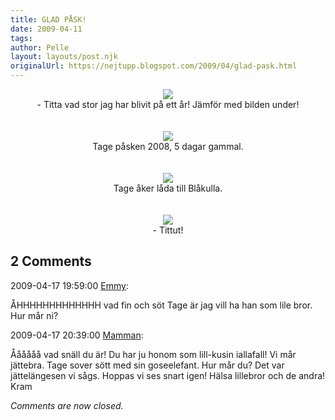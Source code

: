 ```yaml
---
title: GLAD PÅSK!
date: 2009-04-11
tags: 	
author: Pelle
layout: layouts/post.njk
originalUrl: https://nejtupp.blogspot.com/2009/04/glad-pask.html
---
```


<div style="text-align: center;"><img src="../../../../img/p%C3%A5sk2.jpg">
	<figcaption>- Titta vad stor jag har blivit på ett år! Jämför med bilden under!<br><br><br></span></span><div style="text-align: center;"><img src="../../../../img/Tage_p%C3%A5sk%C3%A4gg1.jpg">
	<figcaption>Tage påsken 2008, 5 dagar gammal.</span></span><br><br></div>
	<figcaption><br></span></span></div><div style="text-align: center;"><img src="../../../../img/_MG_1892_1024pix.jpg">
	<figcaption>Tage åker låda till Blåkulla.<br><br><br></span></span></div><div style="text-align: center;"><img src="../../../../img/_MG_1943_1024pix.jpg">
	<figcaption>- Tittut!</span> </span></div>

<div class="comments">
	<div class="comments-header"><h2>2 Comments</h2></div>
	<div class="comments-body">
			<div class="comment" id="comment-325245993182808334">
				<p class="comment-header">
					<date datetime="2009-04-17T19:59:00.000+02:00">2009-04-17 19:59:00</date> 
					<a href="undefined" rel="nofollow">Emmy</a>:
				</p>
				<div class="comment-content"><p>ÅHHHHHHHHHHHHH vad fin och söt Tage är jag vill ha han som lile bror. Hur mår ni?</p></div>
				<div class="comment-footer"></div>
			</div>
			<div class="comment" id="comment-4431714614714019870">
				<p class="comment-header">
					<date datetime="2009-04-17T20:39:00.000+02:00">2009-04-17 20:39:00</date> 
					<a href="https://www.blogger.com/profile/15863123892860534613" rel="nofollow">Mamman</a>:
				</p>
				<div class="comment-content"><p>Åååååå vad snäll du är! Du har ju honom som lill-kusin iallafall! Vi mår jättebra. Tage sover sött med sin goseelefant. Hur mår du? Det var jättelängesen vi sågs. Hoppas vi ses snart igen! Hälsa lillebror och de andra! Kram</p></div>
				<div class="comment-footer"></div>
			</div></div>
	<p class="comments-footer"><em>Comments are now closed.</em></p>
</div>